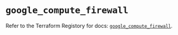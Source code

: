 # `google_compute_firewall`

Refer to the Terraform Registory for docs: [`google_compute_firewall`](https://registry.terraform.io/providers/hashicorp/google/5.29.0/docs/resources/compute_firewall).
